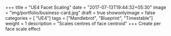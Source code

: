 +++
title = "UE4 Facet Scaling"
date = "2017-07-13T19:44:32+05:30"
image = "img/portfolio/business-card.jpg"
draft = true
showonlyimage = false
categories = [ "UE4"]
tags = ["Mandlebrot", "Blueprint", "Timestable"]
weight = 1
description = "Scales centres of face centroid"
+++
Create per face scale effect
<!--more-->